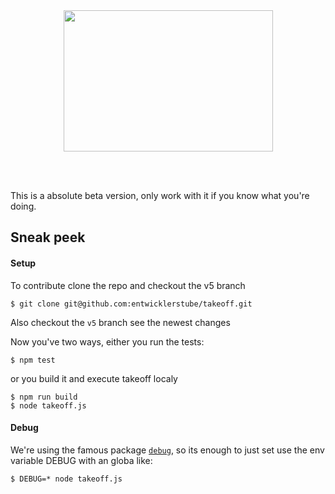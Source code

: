 <br />
<br />
<p align="center">
  <img src="https://user-images.githubusercontent.com/528550/47219576-7cb87100-d3af-11e8-8ec8-68847e0328b6.jpg" width="335" height="226"></p>
<br />
<br />

This is a absolute beta version, only work with it if you know what you're doing.

## Sneak peek

#### Setup

To contribute clone the repo and checkout the v5 branch

```
$ git clone git@github.com:entwicklerstube/takeoff.git
```

Also checkout the `v5` branch see the newest changes

Now you've two ways, either you run the tests:

```
$ npm test
```

or you build it and execute takeoff localy

```
$ npm run build
$ node takeoff.js
```

#### Debug

We're using the famous package [`debug`](https://www.npmjs.com/package/debug), so its enough to just set use the env variable DEBUG with an globa like:

```
$ DEBUG=* node takeoff.js
```
